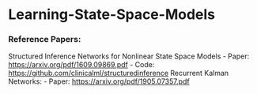 # Learning-State-Space-Models

### Reference Papers:
Structured Inference Networks for Nonlinear State Space Models
    - Paper: https://arxiv.org/pdf/1609.09869.pdf
    - Code: https://github.com/clinicalml/structuredinference
Recurrent Kalman Networks:
    - Paper: https://arxiv.org/pdf/1905.07357.pdf